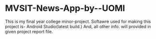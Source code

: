 # MVSIT-News-App-by--UOMI
This is my final year college minor-project.
Softawre used for making this project is- Android Studio(latest build.)
And, all other info. will provided in given project report file.
